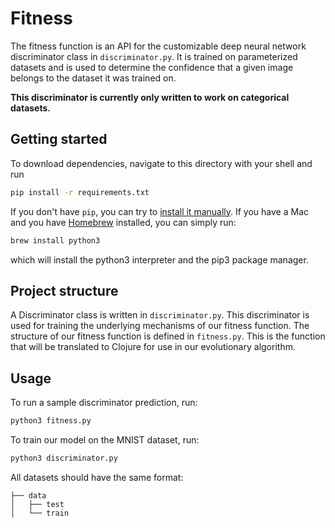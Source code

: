 # Fitness

The fitness function is an API for the customizable deep neural network discriminator class in `discriminator.py`. It is trained on parameterized datasets and is used to determine the confidence that a given image belongs to the dataset it was trained on.

**This discriminator is currently only written to work on categorical datasets.**

## Getting started

To download dependencies, navigate to this directory with your shell and run

```bash
pip install -r requirements.txt
```

If you don't have `pip`, you can try to [install it manually](https://pip.pypa.io/en/stable/installing/). If you have a Mac and you have [Homebrew](https://brew.sh/) installed, you can simply run:

```bash
brew install python3
```

which will install the python3 interpreter and the pip3 package manager.

## Project structure

A Discriminator class is written in `discriminator.py`. This discriminator is used for training the underlying mechanisms of our fitness function. The structure of our fitness function is defined in `fitness.py`. This is the function that will be translated to Clojure for use in our evolutionary algorithm.

## Usage

To run a sample discriminator prediction, run:

```bash
python3 fitness.py
```

To train our model on the MNIST dataset, run:

```bash
python3 discriminator.py
```

All datasets should have the same format:

```
├── data
│   ├── test
│   └── train
```
